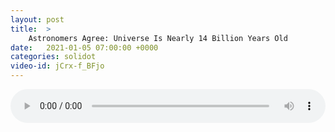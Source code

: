 ```yaml
---
layout: post
title:  >
    Astronomers Agree: Universe Is Nearly 14 Billion Years Old
date:   2021-01-05 07:00:00 +0000
categories: solidot
video-id: jCrx-f_BFjo
---
```


<audio src="/assets/fe37e66054ca51954de3f9547339e07f.mp3" style="width: 100%;" controls></audio>

